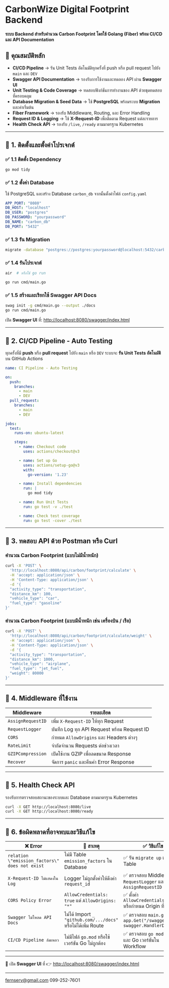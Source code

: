 # CarbonWize Digital Footprint Backend

**ระบบ Backend สำหรับคำนวณ Carbon Footprint โดยใช้ Golang (Fiber) พร้อม CI/CD และ API Documentation**

## 📌 คุณสมบัติหลัก
- **CI/CD Pipeline** → รัน Unit Tests อัตโนมัติทุกครั้งที่ push หรือ pull request ไปยัง `main` และ `DEV`
- **Swagger API Documentation** → รองรับการใช้งานและทดลอง API ผ่าน **Swagger UI**
- **Unit Testing & Code Coverage** → ทดสอบฟังก์ชันการทำงานของ API ด้วยชุดทดสอบที่ครอบคลุม
- **Database Migration & Seed Data** → ใช้ **PostgreSQL** พร้อมระบบ **Migration** และค่าเริ่มต้น
- **Fiber Framework** → รองรับ Middleware, Routing, และ Error Handling
- **Request ID & Logging** → ใช้ **X-Request-ID** เพื่อติดตาม Request แต่ละรายการ
- **Health Check API** → รองรับ `/live`, `/ready` ตามมาตรฐาน Kubernetes

---

## 📌 **1. ติดตั้งและตั้งค่าโปรเจกต์**

### ✅ **1.1 ติดตั้ง Dependency**
```sh
go mod tidy
```

### ✅ **1.2 ตั้งค่า Database**
ใช้ PostgreSQL และสร้าง Database `carbon_db` จากนั้นตั้งค่าไฟล์ `config.yaml`
```yaml
APP_PORT: "8080"
DB_HOST: "localhost"
DB_USER: "postgres"
DB_PASSWORD: "yourpassword"
DB_NAME: "carbon_db"
DB_PORT: "5432"
```

### ✅ **1.3 รัน Migration**
```sh
migrate -database "postgres://postgres:yourpassword@localhost:5432/carbon_db?sslmode=disable" -path migrations up
```

### ✅ **1.4 รันโปรเจกต์**
```sh
air  # หรือใช้ go run
```
```sh
go run cmd/main.go
```

### ✅ **1.5 สร้างและเรียกใช้ Swagger API Docs**
```sh
swag init -g cmd/main.go --output ./docs
go run cmd/main.go
```
เปิด **Swagger UI** ที่: [http://localhost:8080/swagger/index.html](http://localhost:8080/swagger/index.html)

---

## 📌 **2. CI/CD Pipeline - Auto Testing**
ทุกครั้งที่มี **push** หรือ **pull request** ไปยัง `main` หรือ `DEV` ระบบจะ **รัน Unit Tests อัตโนมัติ** บน GitHub Actions

```yaml
name: CI Pipeline - Auto Testing

on:
  push:
    branches:
      - main
      - DEV
  pull_request:
    branches:
      - main
      - DEV

jobs:
  test:
    runs-on: ubuntu-latest

    steps:
      - name: Checkout code
        uses: actions/checkout@v3

      - name: Set up Go
        uses: actions/setup-go@v3
        with:
          go-version: '1.23'

      - name: Install dependencies
        run: |
          go mod tidy

      - name: Run Unit Tests
        run: go test -v ./test

      - name: Check test coverage
        run: go test -cover ./test
```

---

## 📌 **3. ทดสอบ API ด้วย Postman หรือ Curl**
### **คำนวณ Carbon Footprint (แบบไม่มีน้ำหนัก)**
```sh
curl -X 'POST' \
  'http://localhost:8080/api/carbon/footprint/calculate' \
  -H 'accept: application/json' \
  -H 'Content-Type: application/json' \
  -d '{
  "activity_type": "transportation",
  "distance_km": 100,
  "vehicle_type": "car",
  "fuel_type": "gasoline"
}'
```
### **คำนวณ Carbon Footprint (แบบมีน้ำหนัก เช่น เครื่องบิน / เรือ)**
```sh
curl -X 'POST' \
  'http://localhost:8080/api/carbon/footprint/calculate/weight' \
  -H 'accept: application/json' \
  -H 'Content-Type: application/json' \
  -d '{
  "activity_type": "transportation",
  "distance_km": 1000,
  "vehicle_type": "airplane",
  "fuel_type": "jet_fuel",
  "weight": 80000
}'
```

---

## 📌 **4. Middleware ที่ใช้งาน**
| Middleware | รายละเอียด |
|------------|------------|
| `AssignRequestID` | เพิ่ม `X-Request-ID` ให้ทุก Request |
| `RequestLogger` | บันทึก Log ทุก API Request พร้อม Request ID |
| `CORS` | กำหนด `AllowOrigins` และ Headers ต่างๆ |
| `RateLimit` | จำกัดจำนวน Requests ต่อช่วงเวลา |
| `GZIPCompression` | เปิดใช้งาน GZIP เพื่อลดขนาด Response |
| `Recover` | จัดการ `panic` และคืนค่า Error Response |

---

## 📌 **5. Health Check API**
รองรับการตรวจสอบสถานะของระบบและ Database ตามมาตรฐาน Kubernetes
```sh
curl -X GET http://localhost:8080/live
curl -X GET http://localhost:8080/ready
```

---

## 📌 **6. ข้อผิดพลาดที่อาจพบและวิธีแก้ไข**
| ❌ Error | 🔹 สาเหตุ | ✅ วิธีแก้ไข |
|----------|----------|-------------|
| `relation \"emission_factors\" does not exist` | ไม่มี Table `emission_factors` ใน Database | ✅ รัน `migrate up` เพื่อสร้าง Table |
| `X-Request-ID ไม่แสดงใน Log` | Logger ไม่ถูกตั้งค่าให้ดึงค่า `request_id` | ✅ ตรวจสอบ Middleware `RequestLogger` และ `AssignRequestID` |
| `CORS Policy Error` | `AllowCredentials: true` แต่ `AllowOrigins: "*"` | ✅ ตั้งค่า `AllowCredentials: false` หรือกำหนด Origin ที่แน่นอน |
| `Swagger ไม่โหลด API Docs` | ไม่ได้ Import `_ "github.com/.../docs"` หรือไม่ได้เพิ่ม Route | ✅ ตรวจสอบ `main.go` ให้มี `app.Get("/swagger/*", swagger.HandlerDefault)` |
| `CI/CD Pipeline ล้มเหลว` | ไม่มีไฟล์ `go.mod` หรือใช้เวอร์ชัน Go ไม่ถูกต้อง | ✅ ตรวจสอบ `go mod tidy` และ Go เวอร์ชันใน Workflow |

---

📌 เปิด **Swagger UI** ที่ 👉 [http://localhost:8080/swagger/index.html](http://localhost:8080/swagger/index.html)

---
fernserv@gmail.com
099-252-76O1